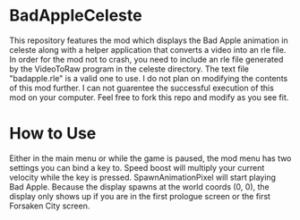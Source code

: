 # BadAppleCeleste
This repository features the mod which displays the Bad Apple animation in celeste along with a helper application that converts a video into an rle file.
In order for the mod not to crash, you need to include an rle file generated by the VideoToRaw program in the celeste directory. The text file "badapple.rle" is a valid one to use.
I do not plan on modifying the contents of this mod further. I can not guarentee the successful execution of this mod on your computer. Feel free to fork this repo and modify as you see fit.

# How to Use
Either in the main menu or while the game is paused, the mod menu has two settings you can bind a key to. Speed boost will multiply your current velocity while the key is pressed. SpawnAnimationPixel will start playing Bad Apple. Because the display spawns at the world coords (0, 0), the display only shows up if you are in the first prologue screen or the first Forsaken City screen.
